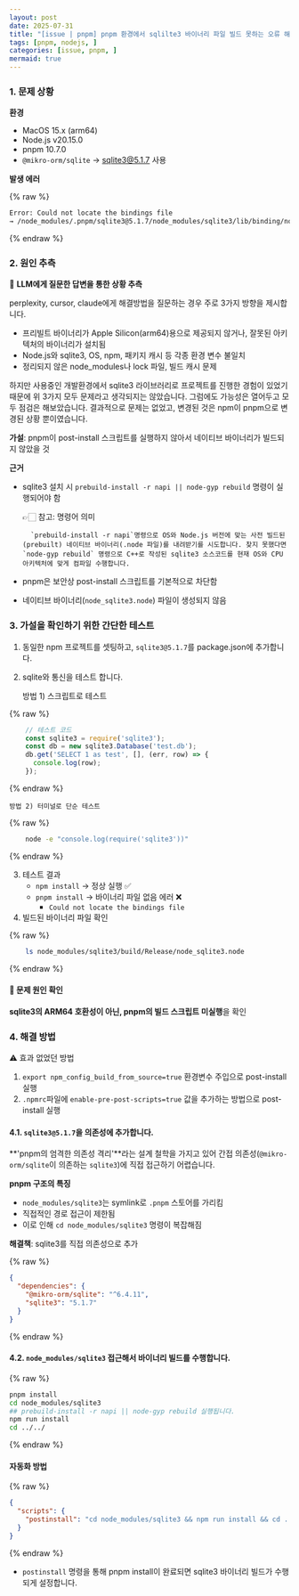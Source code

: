 ```yaml
---
layout: post
date: 2025-07-31
title: "[issue | pnpm] pnpm 환경에서 sqlilte3 바이너리 파일 빌드 못하는 오류 해결 가이드"
tags: [pnpm, nodejs, ]
categories: [issue, pnpm, ]
mermaid: true
---
```




### 1. 문제 상황


**환경**

- MacOS 15.x (arm64)
- Node.js v20.15.0
- pnpm 10.7.0
- `@mikro-orm/sqlite` → sqlite3@5.1.7 사용

**발생 에러**



{% raw %}
```bash
Error: Could not locate the bindings file
→ /node_modules/.pnpm/sqlite3@5.1.7/node_modules/sqlite3/lib/binding/node-v115-darwin-arm64/node_sqlite3.node
```
{% endraw %}




### 2. 원인 추측


🧐 **LLM에게 질문한 답변을 통한 상황 추측**


perplexity, cursor, claude에게 해결방법을 질문하는 경우 주로 3가지 방향을 제시합니다.

- 프리빌트 바이너리가 Apple Silicon(arm64)용으로 제공되지 않거나, 잘못된 아키텍처의 바이너리가 설치됨
- Node.js와 sqlite3, OS, npm, 패키지 캐시 등 각종 환경 변수 불일치
- 정리되지 않은 node_modules나 lock 파일, 빌드 캐시 문제

하지만 사용중인 개발환경에서 sqlite3 라이브러리로 프로젝트를 진행한 경험이 있었기 때문에 위 3가지 모두 문제라고 생각되지는 않았습니다. 그럼에도 가능성은 열어두고 모두 점검은 해보았습니다.
결과적으로 문제는 없었고, 변경된 것은 npm이 pnpm으로 변경된 상황 뿐이였습니다.


**가설**: pnpm이 post-install 스크립트를 실행하지 않아서 네이티브 바이너리가 빌드되지 않았을 것


**근거**

- sqlite3 설치 시 `prebuild-install -r napi || node-gyp rebuild` 명령이 실행되어야 함

	👉🏻 참고: 명령어 의미


		`prebuild-install -r napi`명령으로 OS와 Node.js 버전에 맞는 사전 빌드된(prebuilt) 네이티브 바이너리(.node 파일)를 내려받기를 시도합니다. 찾지 못했다면 `node-gyp rebuild` 명령으로 C++로 작성된 sqlite3 소스코드를 현재 OS와 CPU 아키텍처에 맞게 컴파일 수행합니다.

- pnpm은 보안상 post-install 스크립트를 기본적으로 차단함
- 네이티브 바이너리(`node_sqlite3.node`) 파일이 생성되지 않음


### 3. 가설을 확인하기 위한 간단한 테스트

1. 동일한 npm 프로젝트를 셋팅하고, `sqlite3@5.1.7`를 package.json에 추가합니다.
2. sqlite와 통신을 테스트 합니다.

	방법 1) 스크립트로 테스트


	
{% raw %}
```typescript
	// 테스트 코드
	const sqlite3 = require('sqlite3');
	const db = new sqlite3.Database('test.db');
	db.get('SELECT 1 as test', [], (err, row) => {
	  console.log(row);
	});
```
{% endraw %}



	방법 2) 터미널로 단순 테스트


	
{% raw %}
```bash
	node -e "console.log(require('sqlite3'))"
```
{% endraw %}


3. 테스트 결과
	- `npm install` → 정상 실행 ✅
	- `pnpm install` → 바이너리 파일 없음 에러 ❌
		- `Could not locate the bindings file`
4. 빌드된 바이너리 파일 확인

	
{% raw %}
```bash
	ls node_modules/sqlite3/build/Release/node_sqlite3.node
```
{% endraw %}




#### 📌 문제 원인 확인


**sqlite3의 ARM64 호환성이 아닌, pnpm의 빌드 스크립트 미실행**을 확인



### 4. 해결 방법


⚠️ 효과 없었던 방법

1. `export npm_config_build_from_source=true` 환경변수 주입으로 post-install 실행
2. `.npmrc`파일에 `enable-pre-post-scripts=true` 값을 추가하는 방법으로 post-install 실행


#### 4.1. `sqlite3@5.1.7`을 의존성에 추가합니다.


**'pnpm의 엄격한 의존성 격리'**라는 설계 철학을 가지고 있어 간접 의존성(`@mikro-orm/sqlite`이 의존하는 `sqlite3`)에 직접 접근하기 어렵습니다.


**pnpm 구조의 특징**

- `node_modules/sqlite3`는 symlink로 `.pnpm` 스토어를 가리킴
- 직접적인 경로 접근이 제한됨
- 이로 인해 `cd node_modules/sqlite3` 명령이 복잡해짐

**해결책**: sqlite3를 직접 의존성으로 추가



{% raw %}
```json
{
  "dependencies": {
    "@mikro-orm/sqlite": "^6.4.11",
    "sqlite3": "5.1.7"
  }
}
```
{% endraw %}




#### 4.2. `node_modules/sqlite3` 접근해서 바이너리 빌드를 수행합니다.



{% raw %}
```bash
pnpm install
cd node_modules/sqlite3
## prebuild-install -r napi || node-gyp rebuild 실행됩니다.
npm run install
cd ../../
```
{% endraw %}




#### 자동화 방법



{% raw %}
```json
{
  "scripts": {
    "postinstall": "cd node_modules/sqlite3 && npm run install && cd ../../"
  }
}
```
{% endraw %}


- `postinstall` 명령을 통해 pnpm install이 완료되면 sqlite3 바이너리 빌드가 수행되게 설정합니다.
